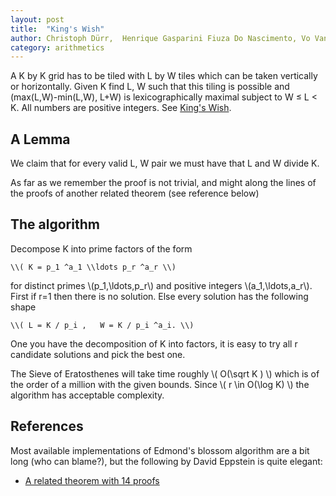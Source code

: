 ```yaml
---
layout: post
title:  "King's Wish"
author: Christoph Dürr,  Henrique Gasparini Fiuza Do Nascimento, Vo Van Huy
category: arithmetics
---
```


A K by K grid has to be tiled with L by W tiles which can be taken vertically or horizontally.  Given K find L, W such that this tiling is possible and (max(L,W)-min(L,W), L+W) is lexicographically maximal subject to W ≤ L < K.  All numbers are positive integers.
See [King's Wish](https://uva.onlinejudge.org/index.php?option=onlinejudge&page=show_problem&problem=2873).


## A Lemma

We claim that for every valid L, W pair we must have that L and W divide K.

As far as we remember the proof is not trivial, and might along the lines of the proofs of another related theorem (see reference below)

## The algorithm

Decompose K into prime factors of the form

    \\( K = p_1 ^a_1 \\ldots p_r ^a_r \\)

for distinct primes \\(p_1,\\ldots,p_r\\) and positive integers \\(a_1,\\ldots,a_r\\).  First if r=1 then there is no solution.
Else every solution has the following shape

    \\( L = K / p_i ,   W = K / p_i ^a_i. \\)

One you have the decomposition of K into factors, it is easy to try all r candidate solutions and pick the best one.

The Sieve of Eratosthenes will take time roughly \\( O(\\sqrt K ) \\) which is of the order of a million with the given bounds.  Since \\( r \\in O(\\log K) \\) the algorithm has acceptable complexity.


## References

Most available implementations of Edmond's blossom algorithm are a bit long (who can blame?), but the following by David Eppstein is quite elegant:

- [A related theorem with 14 proofs](https://www.maa.org/sites/default/files/pdf/upload_library/22/Ford/Wagon601-617.pdf)

